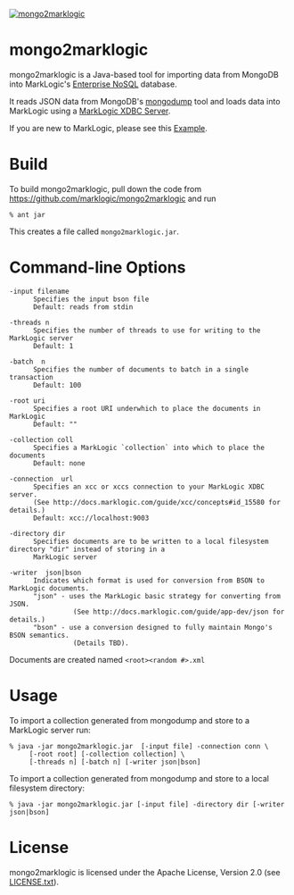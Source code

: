 <a href="http://developer.marklogic.com/labs/mongo2marklogic"><img src="http://developer.marklogic.com/media/mongo2marklogic.png" alt="mongo2marklogic" title="mongo2marklogic"/></a>

# mongo2marklogic 

mongo2marklogic is a Java-based tool for importing data from MongoDB into MarkLogic's [Enterprise NoSQL][] database. 

It reads JSON data from MongoDB's [mongodump][] tool and loads data into MarkLogic using a [MarkLogic XDBC Server][].

If you are new to MarkLogic, please see this [Example][].

# Build 

To build mongo2marklogic, pull down the code from https://github.com/marklogic/mongo2marklogic and run

    % ant jar

This creates a file called `mongo2marklogic.jar`.   
   
# Command-line Options

    -input filename   
          Specifies the input bson file
          Default: reads from stdin
    
    -threads n
          Specifies the number of threads to use for writing to the MarkLogic server
          Default: 1
    
    -batch  n
          Specifies the number of documents to batch in a single transaction
          Default: 100
          
    -root uri
          Specifies a root URI underwhich to place the documents in MarkLogic
          Default: "" 
          
    -collection coll
          Specifies a MarkLogic `collection` into which to place the documents
          Default: none
          
    -connection  url
          Specifies an xcc or xccs connection to your MarkLogic XDBC server.  
          (See http://docs.marklogic.com/guide/xcc/concepts#id_15580 for details.)
          Default: xcc://localhost:9003
   
    -directory dir
          Specifies documents are to be written to a local filesystem directory "dir" instead of storing in a
          MarkLogic server
    
    -writer  json|bson
          Indicates which format is used for conversion from BSON to MarkLogic documents.  
          "json" - uses the MarkLogic basic strategy for converting from JSON.  
                    (See http://docs.marklogic.com/guide/app-dev/json for details.)
          "bson" - use a conversion designed to fully maintain Mongo's BSON semantics.
                    (Details TBD).
   
Documents are created named `<root><random #>.xml`
      
# Usage

To import a collection generated from mongodump and store to a MarkLogic server run:    

    % java -jar mongo2marklogic.jar  [-input file] -connection conn \
         [-root root] [-collection collection] \
         [-threads n] [-batch n] [-writer json|bson]
   
To import a collection generated from mongodump and store to a local filesystem directory:

    % java -jar mongo2marklogic.jar [-input file] -directory dir [-writer json|bson]

# License
 
mongo2marklogic is licensed under the Apache License, Version 2.0 (see [LICENSE.txt][]).

[MarkLogic]: http://developer.marklogic.com    
[LICENSE.txt]: https://github.com/marklogic/mongo2marklogic/blog/master/LICENSE.txt
[Enterprise NoSQL]: http://developer.marklogic.com/products/marklogic-server/enterprise-nosql
[Download MarkLogic]: http://developer.marklogic.com/products
[Architectural Summary]: http://developer.marklogic.com/learn/arch/diagram-101
[free license]: http://developer.marklogic.com/developer
[MarkLogic XDBC Server]: http://docs.marklogic.com/guide/admin/xdbc#id_21458
[mongodump]: http://docs.mongodb.org/manual/reference/mongodump/
[MarkLogic Setup Screen Cast]: http://www.youtube.com/watch?feature=player_embedded&v=n4Oem-DsQaU
[XCC Sessions]: http://docs.marklogic.com/guide/xcc/concepts#id_15580
[Working with JSON in MarkLogic]: http://docs.marklogic.com/guide/app-dev/json
[BSON]: http://bsonspec.org/
[Example]: https://github.com/marklogic/mongo2marklogic/tree/master/sample
